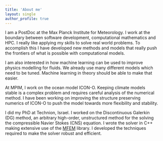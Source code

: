 ```yaml
---
title: 'About me'
layout: single
author_profile: true
---
```


I am a PostDoc at the Max Planck Institute for Meteorology.
I work at the boundary between software development, 
computational mathematics and HPC. 
I really like applying my skills to solve real world problems. 
To accomplish this I have developed new methods and models 
that really push the frontiers of what is possible with computational models.

I am also interested in how machine learning can be used to improve physics modelling for fluids. 
We already use many different models which need to be tuned. 
Machine learning in theory should be able to make that easier. 

At MPIM, I work on the ocean model ICON-O. 
Keeping climate models stable is a complex problem and 
requires careful analysis of the numerical method. 
I have been working on improving the structure preserving numerics of ICON-O 
to push the model towards more flexibility and stability.

I did my PhD at Technion, Israel.
I worked on the Discontinuous Galerkin (DG) method, an arbitrary high-order, 
unstructured method for the solving the compressible Navier Stokes (CNS) equation. 
I wrote the solver in C++ making extensive use of the [MFEM](https://github.com/mfem/mfem) library.
I developed the techniques required to make the solver
robust and efficient.

